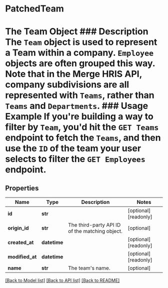 # PatchedTeam

# The Team Object ### Description The `Team` object is used to represent a Team within a company. `Employee` objects are often grouped this way. Note that in the Merge HRIS API, company subdivisions are all represented with `Teams`, rather than `Teams` and `Departments`.  ### Usage Example If you're building a way to filter by `Team`, you'd hit the `GET Teams` endpoint to fetch the `Teams`, and then use the `ID` of the team your user selects to filter the `GET Employees` endpoint.
## Properties
Name | Type | Description | Notes
------------ | ------------- | ------------- | -------------
**id** | **str** |  | [optional] [readonly] 
**origin_id** | **str** | The third-party API ID of the matching object. | [optional] 
**created_at** | **datetime** |  | [optional] [readonly] 
**modified_at** | **datetime** |  | [optional] [readonly] 
**name** | **str** | The team&#39;s name. | [optional] 

[[Back to Model list]](../README.md#documentation-for-models) [[Back to API list]](../README.md#documentation-for-api-endpoints) [[Back to README]](../README.md)


